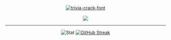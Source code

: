 <div align="center">
  <a href="https://fontmeme.com/trivia-crack-font/">
    <img src="https://user-images.githubusercontent.com/42694704/137451912-abe4edb4-a6a4-486b-84d2-6249551400fa.gif" alt="trivia-crack-font" border="0">
  </a>
</div>

<br>

<div align="center">
<img src = "https://readme-jokes.vercel.app/api?theme=onedark">
</div>

---

<div align="center">

![Stat](https://github-readme-stats.vercel.app/api?username=cpea2506&show_icons=true&theme=onedark)
[![GitHub Streak](http://github-readme-streak-stats.herokuapp.com?user=cpea2506&theme=onedark&date_format=j%2Fn%5B%2FY%5D)](https://git.io/streak-stats)
	
</div>
